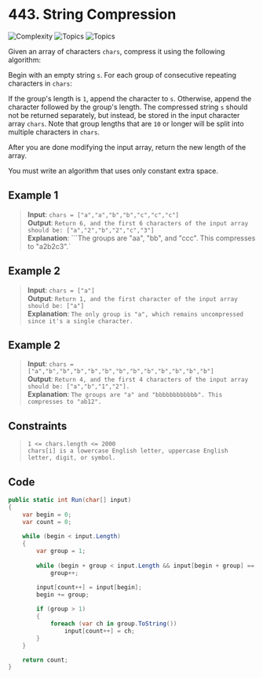 # 443. String Compression

![Complexity](https://img.shields.io/badge/medium-yellow)
![Topics](https://img.shields.io/badge/string-blue)
![Topics](https://img.shields.io/badge/two_pointers-blue)

Given an array of characters `chars`, compress it using the following algorithm:

Begin with an empty string `s`. For each group of consecutive repeating characters in `chars`:

If the group's length is `1`, append the character to `s`.
Otherwise, append the character followed by the group's length.
The compressed string `s` should not be returned separately, but instead, be stored in the input character array
`chars`. Note that group lengths that are `10` or longer will be split into multiple characters in `chars`.

After you are done modifying the input array, return the new length of the array.

You must write an algorithm that uses only constant extra space.

## Example 1

> **Input**: `chars = ["a","a","b","b","c","c","c"]`  
> **Output**: `Return 6, and the first 6 characters of the input array should be: ["a","2","b","2","c","3"]`  
> **Explanation**: ```The groups are "aa", "bb", and "ccc". This compresses to "a2b2c3".`

## Example 2

> **Input**: `chars = ["a"]`  
> **Output**: `Return 1, and the first character of the input array should be: ["a"]`  
> **Explanation**: `The only group is "a", which remains uncompressed since it's a single character.`

## Example 2

> **Input**: `chars = ["a","b","b","b","b","b","b","b","b","b","b","b","b"]`  
> **Output**: `Return 4, and the first 4 characters of the input array should be: ["a","b","1","2"].`  
> **Explanation**: `The groups are "a" and "bbbbbbbbbbbb". This compresses to "ab12".`

## Constraints

> `1 <= chars.length <= 2000`  
> `chars[i] is a lowercase English letter, uppercase English letter, digit, or symbol.`

## Code

```csharp
public static int Run(char[] input)
{
    var begin = 0;
    var count = 0;
    
    while (begin < input.Length)
    {
        var group = 1;
        
        while (begin + group < input.Length && input[begin + group] == input[begin])
            group++;

        input[count++] = input[begin];
        begin += group;
        
        if (group > 1)
        {
            foreach (var ch in group.ToString())
                input[count++] = ch;
        }
    }

    return count;
}
```